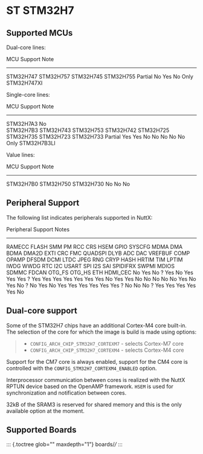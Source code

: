 ST STM32H7
==========

Supported MCUs
--------------

Dual-core lines:

  MCU                                       Support             Note
  ----------------------------------------- ------------------- ------------------
  STM32H747 STM32H757 STM32H745 STM32H755   Partial No Yes No   Only STM32H747XI

Single-core lines:

  MCU                                                                               Support                          Note
  --------------------------------------------------------------------------------- -------------------------------- ------------------
  STM32H7A3                                                                         No                               
  STM32H7B3 STM32H743 STM32H753 STM32H742 STM32H725 STM32H735 STM32H723 STM32H733   Partial Yes Yes No No No No No   Only STM32H7B3LI

Value lines:

  MCU                             Support    Note
  ------------------------------- ---------- ------
  STM32H7B0 STM32H750 STM32H730   No No No   

Peripheral Support
------------------

The following list indicates peripherals supported in NuttX:

  Peripheral                                                                                                                                                                                                                                                                    Support                                                                                                                                                                        Notes
  ----------------------------------------------------------------------------------------------------------------------------------------------------------------------------------------------------------------------------------------------------------------------------- ------------------------------------------------------------------------------------------------------------------------------------------------------------------------------ -------
  RAMECC FLASH SMM PM RCC CRS HSEM GPIO SYSCFG MDMA DMA BDMA DMA2D EXTI CRC FMC QUADSPI DLYB ADC DAC VREFBUF COMP OPAMP DFSDM DCMI LTDC JPEG RNG CRYP HASH HRTIM TIM LPTIM IWDG WWDG RTC I2C USART SPI I2S SAI SPIDIFRX SWPMI MDIOS SDMMC FDCAN OTG\_FS OTG\_HS ETH HDMI\_CEC   No Yes No ? Yes No Yes Yes Yes ? Yes Yes Yes Yes Yes Yes Yes No Yes Yes No No No No No Yes No Yes No ? No Yes No Yes Yes Yes Yes Yes Yes ? No No No ? Yes Yes Yes Yes Yes No   

Dual-core support
-----------------

Some of the STM32H7 chips have an additional Cortex-M4 core built-in.
The selection of the core for which the image is build is made using
options:

> -   `CONFIG_ARCH_CHIP_STM32H7_CORTEXM7` - selects Cortex-M7 core
> -   `CONFIG_ARCH_CHIP_STM32H7_CORTEXM4` - selects Cortex-M4 core

Support for the CM7 core is always enabled, support for the CM4 core is
controlled with the `CONFIG_STM32H7_CORTEXM4_ENABLED` option.

Interprocessor communication between cores is realized with the NuttX
RPTUN device based on the OpenAMP framework. `HSEM` is used for
synchronization and notification between cores.

32kB of the SRAM3 is reserved for shared memory and this is the only
available option at the moment.

Supported Boards
----------------

::: {.toctree glob="" maxdepth="1"}
boards/*/*
:::
